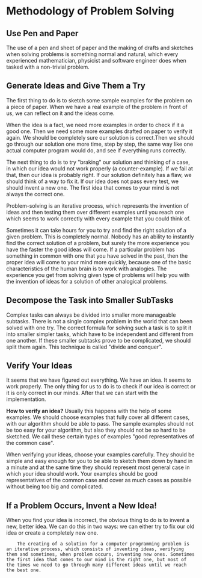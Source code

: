 # Methodology of Problem Solving

## Use Pen and Paper

The use of a pen and sheet of paper and the making of drafts and sketches when solving problems is something normal and natural, which every experienced mathematician, physicist and software engineer does when tasked with a non-trivial problem.

## Generate Ideas and Give Them a Try

The first thing to do is to sketch some sample examples for the problem on a piece of paper. When we have a real example of the problem in front of us, we can reflect on it and the ideas come.

When the idea is a fact, we need more examples in order to check if it a good one. Then we need some more examples drafted on paper to verify it again. We should be completely sure our solution is correct.Then we should go through our solution one more time, step by step, the same way like one actual computer program would do, and see if everything runs correctly.

The next thing to do is to try "braking" our solution and thinking of a case, in which our idea would not work properly (a counter-example). If we fail at that, then our idea is probably right. If our solution definitely has a flaw, we should think of a way to fix it. If our idea does not pass every test, we should invent a new one. The first idea that comes to your mind is not always the correct one.

Problem-solving is an iterative process, which represents the invention of ideas and then testing them over different examples until you reach one which seems to work correctly with every example that you could think of.

Sometimes it can take hours for you to try and find the right solution of a given problem. This is completely normal. Nobody has an ability to instantly find the correct solution of a problem, but surely the more experience you have the faster the good ideas will come. If a particular problem has something in common with one that you have solved in the past, then the proper idea will come to your mind more quickly, because one of the basic characteristics of the human brain is to work with analogies. The experience you get from solving given type of problems will help you with the invention of ideas for a solution of other analogical problems.

## Decompose the Task into Smaller SubTasks

Complex tasks can always be divided into smaller more manageable subtasks. There is not a single complex problem in the world that can been solved with one try. The correct formula for solving such a task is to split it into smaller simpler tasks, which have to be independent and different from one another. If these smaller subtasks prove to be complicated, we should split them again. This technique is called "divide and conquer".

## Verify Your Ideas

It seems that we have figured out everything. We have an idea. It seems to work properly. The only thing for us to do is to check if our idea is correct or it is only correct in our minds. After that we can start with the implementation.

**How to verify an idea?** Usually this happens with the help of some examples. We should choose examples that fully cover all different cases, with our algorithm should be able to pass. The sample examples should not be too easy for your algorithm, but also they should not be so hard to be sketched. We call these certain types of examples "good representatives of the common case".

When verifying your ideas, choose your examples carefully. They should be simple and easy enough for you to be able to sketch them down by hand in a minute and at the same time they should represent most general case in which your idea should work. Your examples should be good representatives of the common case and cover as much cases as possible without being too big and complicated.

## If a Problem Occurs, Invent a New Idea!

When you find your idea is incorrect, the obvious thing to do is to invent a new, better idea. We can do this in two ways: we can either try to fix our old idea or create a completely new one.

        The creating of a solution for a computer programming problem is an iterative process, which consists of inventing ideas, verifying them and sometimes, when problem occurs, inventing new ones. Sometimes the first idea that comes to our mind is the right one, but most of the times we need to go through many different ideas until we reach the best one.
